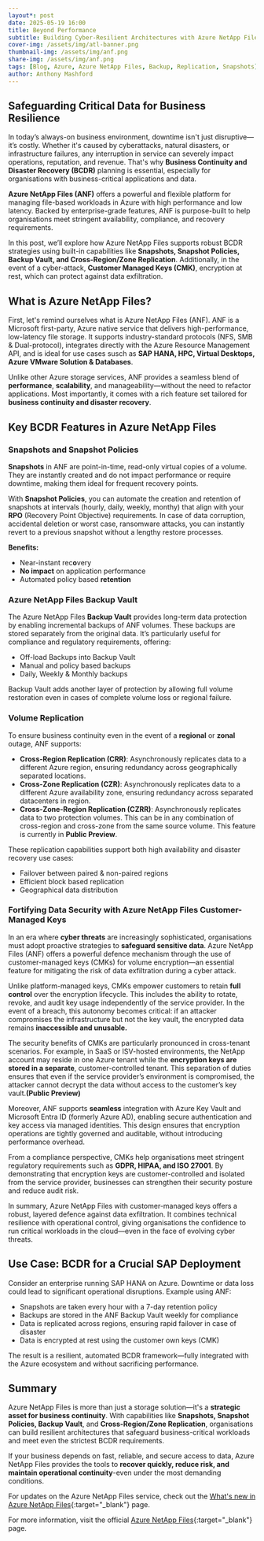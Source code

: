 ```yaml
---
layout*: post
date: 2025-05-19 16:00
title: Beyond Performance
subtitle: Building Cyber-Resilient Architectures with Azure NetApp Files
cover-img: /assets/img/atl-banner.png
thumbnail-img: /assets/img/anf.png
share-img: /assets/img/anf.png
tags: [Blog, Azure, Azure NetApp Files, Backup, Replication, Snapshots]
author: Anthony Mashford
---
```


## Safeguarding Critical Data for Business Resilience

In today’s always-on business environment, downtime isn't just disruptive—it’s costly. Whether it's caused by cyberattacks, natural disasters, or infrastructure failures, any interruption in service can severely impact operations, reputation, and revenue. That's why **Business Continuity and Disaster Recovery (BCDR)** planning is essential, especially for organisations with business-critical applications and data.

**Azure NetApp Files (ANF)** offers a powerful and flexible platform for managing file-based workloads in Azure with high performance and low latency. Backed by enterprise-grade features, ANF is purpose-built to help organisations meet stringent availability, compliance, and recovery requirements.

In this post, we’ll explore how Azure NetApp Files supports robust BCDR strategies using built-in capabilities like **Snapshots, Snapshot Policies, Backup Vault, and Cross-Region/Zone Replication**. Additionally, in the event of a cyber-attack, **Customer Managed Keys (CMK)**,  encryption at rest, which can protect against data exfiltration.

## What is Azure NetApp Files?

First, let's remind ourselves what is Azure NetApp Files (ANF). ANF is a Microsoft first-party, Azure native service that delivers high-performance, low-latency file storage. It supports industry-standard protocols (NFS, SMB & Dual-protocol), integrates directly with the Azure Resource Management API, and is ideal for use cases susch as **SAP HANA, HPC, Virtual Desktops, Azure VMware Solution & Databases**.

Unlike other Azure storage services, ANF provides a seamless blend of **performance**, **scalability**, and manageability—without the need to refactor applications. Most importantly, it comes with a rich feature set tailored for **business continuity and disaster recovery**.

## Key BCDR Features in Azure NetApp Files

### Snapshots and Snapshot Policies

**Snapshots** in ANF are point-in-time, read-only virtual copies of a volume. They are instantly created and do not impact performance or require downtime, making them ideal for frequent recovery points.

With **Snapshot Policies**, you can automate the creation and retention of snapshots at intervals (hourly, daily, weekly, monthy) that align with your **RPO** (Recovery Point Objective) requirements. In case of data corruption, accidental deletion or worst case, ransomware attacks, you can instantly revert to a previous snapshot without a lengthy restore processes.

**Benefits:**

- Near-instant rec**o**very
- **No impact** on application performance
- Automated policy based **retention**

### Azure NetApp Files Backup Vault

The Azure NetApp Files **Backup Vault** provides long-term data protection by enabling incremental backups of ANF volumes. These backups are stored separately from the original data. It’s particularly useful for compliance and regulatory requirements, offering:

- Off-load Backups into Backup Vault
- Manual and policy based backups
- Daily, Weekly & Monthly backups

Backup Vault adds another layer of protection by allowing full volume restoration even in cases of complete volume loss or regional failure.

### Volume Replication

To ensure business continuity even in the event of a **regional** or **zonal** outage, ANF supports:

- **Cross-Region Replication (CRR)**: Asynchronously replicates data to a different Azure region, ensuring redundancy across geographically separated locations.
- **Cross-Zone Replication (CZR)**: Asynchronously replicates data to a different Azure availability zone, ensuring redundancy across separated datacenters in region.
- **Cross-Zone-Region Replication (CZRR)**: Asynchronously replicates data to two protection volumes. This can be in any combination of cross-region and cross-zone from the same source volume. This feature is currently in **Public Preview**.

These replication capabilities support both high availability and disaster recovery use cases:

- Failover between paired & non-paired regions
- Efficient block based replication
- Geographical data distribution

### Fortifying Data Security with Azure NetApp Files Customer-Managed Keys

In an era where **cyber threats** are increasingly sophisticated, organisations must adopt proactive strategies to **safeguard sensitive data**. Azure NetApp Files (ANF) offers a powerful defence mechanism through the use of customer-managed keys (CMKs) for volume encryption—an essential feature for mitigating the risk of data exfiltration during a cyber attack.

Unlike platform-managed keys, CMKs empower customers to retain **full control** over the encryption lifecycle. This includes the ability to rotate, revoke, and audit key usage independently of the service provider. In the event of a breach, this autonomy becomes critical: if an attacker compromises the infrastructure but not the key vault, the encrypted data remains **inaccessible and unusable.**

The security benefits of CMKs are particularly pronounced in cross-tenant scenarios. For example, in SaaS or ISV-hosted environments, the NetApp account may reside in one Azure tenant while the **encryption keys are stored in a separate**, customer-controlled tenant. This separation of duties ensures that even if the service provider’s environment is compromised, the attacker cannot decrypt the data without access to the customer’s key vault.**(Public Preview)**

Moreover, ANF supports **seamless** integration with Azure Key Vault and Microsoft Entra ID (formerly Azure AD), enabling secure authentication and key access via managed identities. This design ensures that encryption operations are tightly governed and auditable, without introducing performance overhead.

From a compliance perspective, CMKs help organisations meet stringent regulatory requirements such as **GDPR, HIPAA, and ISO 27001**. By demonstrating that encryption keys are customer-controlled and isolated from the service provider, businesses can strengthen their security posture and reduce audit risk.

In summary, Azure NetApp Files with customer-managed keys offers a robust, layered defence against data exfiltration. It combines technical resilience with operational control, giving organisations the confidence to run critical workloads in the cloud—even in the face of evolving cyber threats.

## Use Case: BCDR for a Crucial SAP Deployment

Consider an enterprise running SAP HANA on Azure. Downtime or data loss could lead to significant operational disruptions. Example using ANF:

- Snapshots are taken every hour with a 7-day retention policy
- Backups are stored in the ANF Backup Vault weekly for compliance
- Data is replicated across regions, ensuring rapid failover in case of disaster
- Data is encrypted at rest using the customer own keys (CMK)

The result is a resilient, automated BCDR framework—fully integrated with the Azure ecosystem and without sacrificing performance.

## Summary

Azure NetApp Files is more than just a storage solution—it's a **strategic asset for business continuity**. With capabilities like **Snapshots, Snapshot Policies, Backup Vault**, and **Cross-Region/Zone Replication**, organisations can build resilient architectures that safeguard business-critical workloads and meet even the strictest BCDR requirements.

If your business depends on fast, reliable, and secure access to data, Azure NetApp Files provides the tools to **recover quickly, reduce risk, and maintain operational continuity**-even under the most demanding conditions.

For updates on the Azure NetApp Files service, check out the [What's new in Azure NetApp Files](https://learn.microsoft.com/en-us/azure/azure-netapp-files/whats-new){:target="_blank"} page.

For more information, visit the official [Azure NetApp Files](https://azure.microsoft.com/en-us/services/netapp/){:target="_blank"} page.
